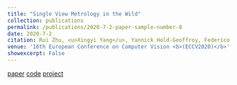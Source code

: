 ```yaml
---
title: "Single View Metrology in the Wild"
collection: publications
permalink: /publications/2020-7-2-paper-sample-number-8
date: 2020-7-2
citation: Rui Zhu, <u>Xingyi Yang</u>, Yannick Hold-Geoffroy, Federico Perazzi, Jonathan Eisenmann, Kalyan Sunkavalli, Manmohan Chandraker
venue: '16th European Conference on Computer Vision <b>(ECCV2020)</b>'
showexcerpt: False
---
```

[paper](https://arxiv.org/abs/2007.09529) [code](https://github.com/Jerrypiglet/ScaleNet) [project](https://jerrypiglet.github.io/ScaleNet/)